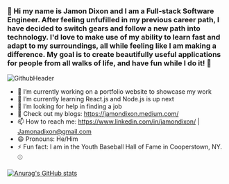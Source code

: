 ### 👋  Hi my name is Jamon Dixon and I am a Full-stack Software Engineer.  After feeling unfufilled in my previous career path, I have decided to switch gears and follow a new path into technology. I'd love to make use of my ability to learn fast and adapt to my surroundings, all while feeling like I am making a difference.  My goal is to create beautifully useful applications for people from all walks of life, and have fun while I do it! 👋  


![GithubHeader](https://user-images.githubusercontent.com/75591609/119280692-b731bc80-bbef-11eb-8c38-d892dc798ccd.png)


- 🔭 I’m currently working on a portfolio website to showcase my work
- 🌱 I’m currently learning React.js and Node.js is up next
- 🤔 I’m looking for help in finding a job
- 💬 Check out my blogs: https://jamondixon.medium.com/
- 📫 How to reach me: https://www.linkedin.com/in/jamondixon/ | Jamonadixon@gmail.com
- 😄 Pronouns: He/Him
- ⚡ Fun fact: I am in the Youth Baseball Hall of Fame in Cooperstown, NY. ⚾️

[![Anurag's GitHub stats](https://github-readme-stats.vercel.app/api?username=Jamondixon)](https://github.com/anuraghazra/github-readme-stats)
